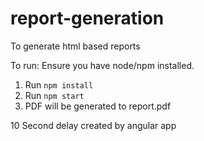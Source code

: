 # report-generation
To generate html based reports

To run: 
Ensure you have node/npm installed. 

1. Run ```npm install```
2. Run ```npm start```
3. PDF will be generated to report.pdf

10 Second delay created by angular app
